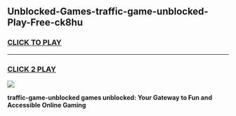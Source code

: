 
## Unblocked-Games-traffic-game-unblocked-Play-Free-ck8hu
<h3>
<a href="https://premium76.site?title=traffic-game-unblocked&ref=18A">CLICK TO PLAY</a></h3>
<hr>

<h3>
<a href="https://premium76.site?title=traffic-game-unblocked&ref=18A">CLICK 2 PLAY</a>
  
</h3>

<a href="https://premium76.site?title=traffic-game-unblocked&ref=18A"><img src="https://clearcache.store/games.png"></a>


**traffic-game-unblocked games unblocked: Your Gateway to Fun and Accessible Online Gaming**
